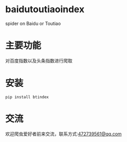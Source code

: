 # baidutoutiaoindex
spider on Baidu or Toutiao
# 主要功能
对百度指数以及头条指数进行爬取
# 安装
`pip install btindex`
# 交流
欢迎爬虫爱好者前来交流，联系方式:472739561@qq.com
